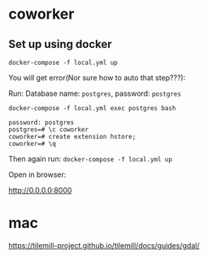coworker
========

Set up using docker
-------------------


`docker-compose -f local.yml up`

You will get error(Nor sure how to auto that step???):

Run:
Database name: `postgres`, password: `postgres`

`docker-compose -f local.yml exec postgres bash`

```bash# psql -U postgres -W
password: postgres
postgres=# \c coworker
coworker=# create extension hstore;
coworker=# \q
```

Then again run:
`docker-compose -f local.yml up`

Open in browser:

http://0.0.0.0:8000



# mac
https://tilemill-project.github.io/tilemill/docs/guides/gdal/
